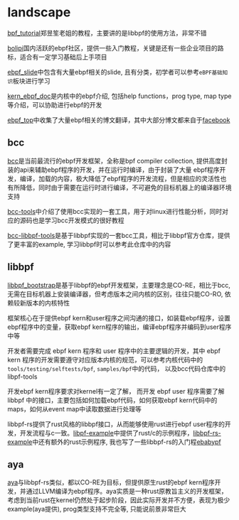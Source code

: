 # landscape

[bpf_tutorial](https://github.com/eunomia-bpf/bpf-developer-tutorial)郑昱笙老姐的教程，主要讲的是libbpf的使用方法，非常不错

[bolipi](https://www.bolipi.com/ebpf/index)国内活跃的ebpf社区，提供一些入门教程，关键是还有一些企业项目的路标，适合有一定学习基础后上手项目

[ebpf_slide](https://github.com/gojue/ebpf-slide)中包含有大量ebpf相关的slide, 且有分类，初学者可以参考`eBPF基础知识`板块进行学习

[kern_ebpf_doc](https://www.kernel.org/doc/html/latest/bpf)是内核中的ebpf介绍, 包括help functions，prog type, map type 等介绍，可以协助进行ebpf的开发

[ebpf_top](https://www.ebpf.top/)中收集了大量ebpf相关的博文翻译，其中大部分博文都来自于[facebook](https://facebookmicrosites.github.io/bpf/)

## bcc

[bcc](https://github.com/iovisor/bcc)是当前最流行的ebpf开发框架，全称是bpf compiler collection, 提供高度封装的api来辅助ebpf程序的开发，并在运行时编译，由于封装了大量 ebpf程序开发，编译，加载的内容，极大降低了ebpf程序的开发流程，但是相应的灵活性也有所降低，同时由于需要在运行时进行编译，不可避免的目标机器上的编译器环境支持

[bcc-tools](https://github.com/iovisor/bcc/blob/master/docs/tutorial.md)中介绍了使用bcc实现的一套工具，用于对linux进行性能分析，同时对应的源码也是学习bcc开发模式的很好教程

[bcc-libbpf-tools](https://github.com/iovisor/bcc/tree/master/libbpf-tools)是基于libbpf实现的一套bcc工具，相比于libbpf官方仓库，提供了更丰富的example, 学习libbpf时可以参考此仓库中的内容

## libbpf

[libbpf_bootstrap](https://github.com/libbpf/libbpf-bootstrap)是基于libbpf的ebpf开发框架，主要理念是CO-RE，相比于bcc, 无需在目标机器上安装编译器，但考虑版本之间内核的区别，往往只能CO-RO, 依赖较新版本的内核特性

框架核心在于提供ebpf kern和user程序之间沟通的接口，如装载ebpf程序，设置ebpf程序中的变量，获取ebpf kern程序的输出，编译ebpf程序并编码到user程序中等

开发者需要完成 ebpf kern 程序和 user 程序中的主要逻辑的开发，其中 ebpf kern 程序的开发需要遵守对应版本内核的规范，可以参考内核代码中的 `tools/testing/selftests/bpf`, `samples/bpf`中的代码， 以及bcc代码仓库中的libpf-tools

开发ebpf kern程序要求对kernel有一定了解， 而开发 ebpf user 程序需要了解 libbpf 中的接口，主要包括如何加载ebpf代码，如何获取ebpf kern代码中的maps，如何从event map中读取数据进行处理等

libbpf-rs提供了rust风格的libbpf接口，从而能够使用rust进行ebpf user程序的开发，开发流程与c一致。[libpf-example](https://github.com/libbpf/libbpf-bootstrap/tree/master/examples)中提供了rust/c的示例程序，[libbpf-rs-example](https://github.com/libbpf/libbpf-rs/tree/master/examples)中还有额外的rust示例程序, 我也写了一些libbpf-rs的入门程[ebabypf](https://github.com/Faione/ebabypf)

## aya

[aya](https://aya-rs.dev/)与libbpf-rs类似，都以CO-RE为目标，但提供原生rust的ebpf kern程序开发，并通过LLVM编译为ebpf程序。aya实质是一种rust原教旨主义的开发框架，考虑到当前rust在kernel仍然处于起步阶段，因此实际开发并不方便，表现为极少example(aya提供), prog类型支持不完全等, 只能说前景非常巨大